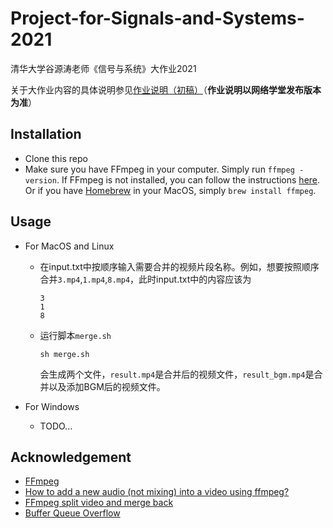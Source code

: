 # Project-for-Signals-and-Systems-2021
清华大学谷源涛老师《信号与系统》大作业2021

关于大作业内容的具体说明参见[作业说明（初稿）](Project2021.pdf)（**作业说明以网络学堂发布版本为准**）

## Installation
- Clone this repo
- Make sure you have FFmpeg in your computer. Simply run `ffmpeg -version`. 
If FFmpeg is not installed, you can follow the instructions [here](https://ffmpeg.org/download.html). Or if you have [Homebrew](https://brew.sh/) in your MacOS, simply `brew install ffmpeg`.

## Usage
* For MacOS and Linux

    - 在input.txt中按顺序输入需要合并的视频片段名称。例如，想要按照顺序合并`3.mp4`,`1.mp4`,`8.mp4`，此时input.txt中的内容应该为

        ``` text
        3
        1
        8
        ```

    - 运行脚本`merge.sh`

        ```
        sh merge.sh
        ```
      会生成两个文件，`result.mp4`是合并后的视频文件，`result_bgm.mp4`是合并以及添加BGM后的视频文件。
        
* For Windows

    - TODO...


## Acknowledgement
- [FFmpeg](https://www.google.com/url?sa=t&rct=j&q=&esrc=s&source=web&cd=&ved=2ahUKEwi-s5SmupHwAhXIFogKHclNCNAQFjAAegQIBxAD&url=https%3A%2F%2Fwww.ffmpeg.org%2F&usg=AOvVaw09zXstjq6AgcEKkXkTNIzA)
- [How to add a new audio (not mixing) into a video using ffmpeg?](https://stackoverflow.com/questions/11779490/how-to-add-a-new-audio-not-mixing-into-a-video-using-ffmpeg/11783474#11783474)
- [FFmpeg split video and merge back](https://superuser.com/questions/1229945/ffmpeg-split-video-and-merge-back)
- [Buffer Queue Overflow](https://superuser.com/questions/1135095/ffmpeg-buffer-queue-overflow-error-appears-when-adding-audio-with-amix-to-overl)
